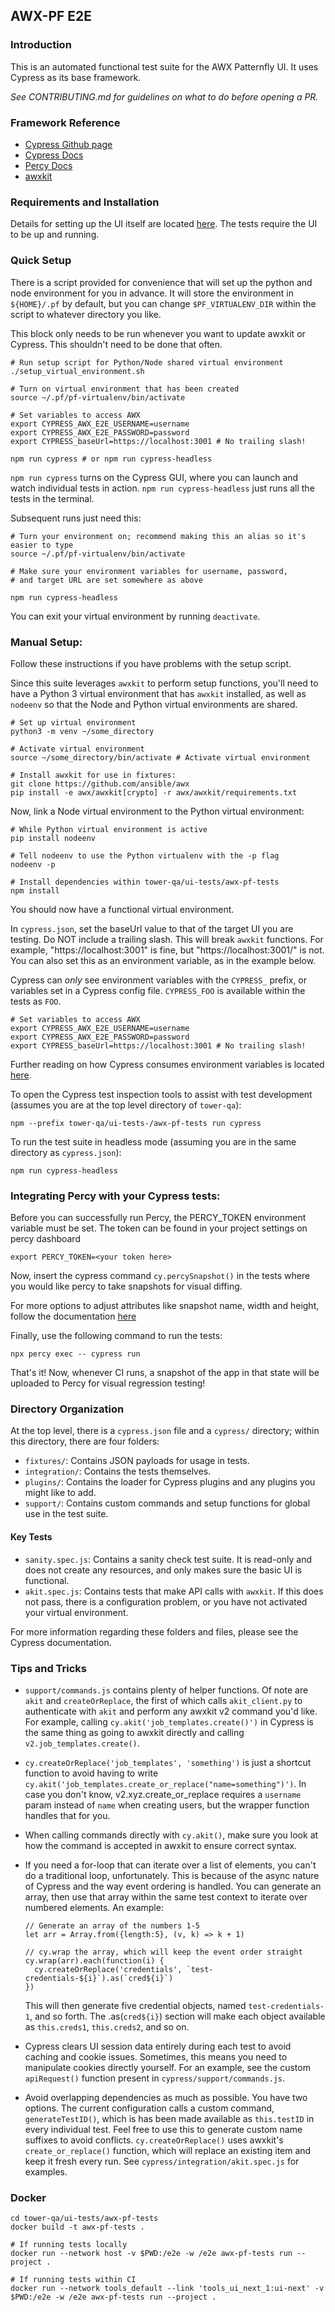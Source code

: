 ## AWX-PF E2E
### Introduction
This is an automated functional test suite for the AWX Patternfly UI. It uses Cypress as its base framework.

*See CONTRIBUTING.md for guidelines on what to do before opening a PR.*

### Framework Reference 
- [Cypress Github page](https://github.com/cypress-io/cypress)
- [Cypress Docs](https://docs.cypress.io)
- [Percy Docs](https://docs.percy.io/docs/cypress)
- [awxkit](https://github.com/ansible/awx/tree/devel/awxkit)

### Requirements and Installation

Details for setting up the UI itself are located [here](https://github.com/ansible/awx/tree/devel/awx/ui_next). The tests require the UI to be up and running.

### Quick Setup
There is a script provided for convenience that will set up the python and node environment for you in advance. It will store the environment in `${HOME}/.pf` by default, but you can change `$PF_VIRTUALENV_DIR` within the script to whatever directory you like.

This block only needs to be run whenever you want to update awxkit or Cypress. This shouldn't need to be done that often.
```
# Run setup script for Python/Node shared virtual environment
./setup_virtual_environment.sh

# Turn on virtual environment that has been created
source ~/.pf/pf-virtualenv/bin/activate

# Set variables to access AWX
export CYPRESS_AWX_E2E_USERNAME=username
export CYPRESS_AWX_E2E_PASSWORD=password
export CYPRESS_baseUrl=https://localhost:3001 # No trailing slash!

npm run cypress # or npm run cypress-headless

```

`npm run cypress` turns on the Cypress GUI, where you can launch and watch individual tests in action. `npm run cypress-headless` just runs all the tests in the terminal. 

Subsequent runs just need this:
```
# Turn your environment on; recommend making this an alias so it's easier to type
source ~/.pf/pf-virtualenv/bin/activate

# Make sure your environment variables for username, password,
# and target URL are set somewhere as above

npm run cypress-headless
```

You can exit your virtual environment by running `deactivate`.

### Manual Setup:
Follow these instructions if you have problems with the setup script.

Since this suite leverages `awxkit` to perform setup functions, you'll need to have a Python 3 virtual environment that has `awxkit` installed, as well as `nodeenv` so that the Node and Python virtual environments are shared.
```
# Set up virtual environment
python3 -m venv ~/some_directory

# Activate virtual environment
source ~/some_directory/bin/activate # Activate virtual environment

# Install awxkit for use in fixtures:
git clone https://github.com/ansible/awx
pip install -e awx/awxkit[crypto] -r awx/awxkit/requirements.txt

```

Now, link a Node virtual environment to the Python virtual environment:
```
# While Python virtual environment is active
pip install nodeenv

# Tell nodeenv to use the Python virtualenv with the -p flag
nodeenv -p

# Install dependencies within tower-qa/ui-tests/awx-pf-tests
npm install
```

You should now have a functional virtual environment. 

In `cypress.json`, set the baseUrl value to that of the target UI you are testing. Do NOT include a trailing slash. This will break `awxkit` functions. For example, "https://localhost:3001" is fine, but "https://localhost:3001/" is not. You can also set this as an environment variable, as in the example below. 

Cypress can _only_ see environment variables with the `CYPRESS_` prefix, or variables set in a Cypress config file. `CYPRESS_FOO` is available within the tests as `FOO`.

```
# Set variables to access AWX
export CYPRESS_AWX_E2E_USERNAME=username
export CYPRESS_AWX_E2E_PASSWORD=password
export CYPRESS_baseUrl=https://localhost:3001 # No trailing slash!

```

Further reading on how Cypress consumes environment variables is located [here](https://docs.cypress.io/guides/guides/environment-variables.html#Setting). 


To open the Cypress test inspection tools to assist with test development (assumes you are at the top level directory of `tower-qa`):
```
npm --prefix tower-qa/ui-tests-/awx-pf-tests run cypress
```

To run the test suite in headless mode (assuming you are in the same directory as `cypress.json`):
```
npm run cypress-headless
```

### Integrating Percy with your Cypress tests:

Before you can successfully run Percy, the PERCY_TOKEN environment variable must be set.
The token can be found in your project settings on percy dashboard

```
export PERCY_TOKEN=<your token here>
```
Now, insert the cypress command `cy.percySnapshot()` in the tests where you would like percy to take snapshots for visual diffing.

For more options to adjust attributes like snapshot name, width and height, follow the documentation [here](https://docs.percy.io/docs/cypress#section-configuration)

Finally, use the following command to run the tests:
```
npx percy exec -- cypress run
```

That's it! Now, whenever CI runs, a snapshot of the app in that state will be uploaded to Percy for visual regression testing!


### Directory Organization
At the top level, there is a `cypress.json` file and a `cypress/` directory; within this directory, there are four folders:
- `fixtures/`: Contains JSON payloads for usage in tests.
- `integration/`: Contains the tests themselves.
- `plugins/`: Contains the loader for Cypress plugins and any plugins you might like to add.
- `support/`: Contains custom commands and setup functions for global use in the test suite.

#### Key Tests
- `sanity.spec.js`: Contains a sanity check test suite. It is read-only and does not create any resources, and only makes sure the basic UI is functional.
- `akit.spec.js`: Contains tests that make API calls with `awxkit`. If this does not pass, there is a configuration problem, or you have not activated your virtual environment.

For more information regarding these folders and files, please see the Cypress documentation.

### Tips and Tricks
- `support/commands.js` contains plenty of helper functions. Of note are `akit` and `createOrReplace`, the first of which calls `akit_client.py` to authenticate with `akit` and perform any awxkit v2 command you'd like. For example, calling `cy.akit('job_templates.create()')` in Cypress is the same thing as going to awxkit directly and calling `v2.job_templates.create()`. 

- `cy.createOrReplace('job_templates', 'something')` is just a shortcut function to avoid having to write `cy.akit('job_templates.create_or_replace("name=something")')`. In case you don't know, v2.xyz.create_or_replace requires a `username` param instead of `name` when creating users, but the wrapper function handles that for you.
- When calling commands directly with `cy.akit()`, make sure you look at how the command is accepted in awxkit to ensure correct syntax. 
- If you need a for-loop that can iterate over a list of elements, you can't do a traditional loop, unfortunately. This is because of the async nature of Cypress and the way event ordering is handled. You can generate an array, then use that array within the same test context to iterate over numbered elements. An example:
    ```
    // Generate an array of the numbers 1-5
    let arr = Array.from({length:5}, (v, k) => k + 1)

    // cy.wrap the array, which will keep the event order straight 
    cy.wrap(arr).each(function(i) {
      cy.createOrReplace('credentials', `test-credentials-${i}`).as(`cred${i}`)
    })

    ```
  This will then generate five credential objects, named `test-credentials-1`, and so forth. The .as(`cred${i}`) section will make each object available as `this.creds1`, `this.creds2`, and so on.

- Cypress clears UI session data entirely during each test to avoid caching and cookie issues. Sometimes, this means you need to manipulate cookies directly yourself. For an example, see the custom `apiRequest()` function present in `cypress/support/commands.js`.

- Avoid overlapping dependencies as much as possible. You have two options. The current configuration calls a custom command, `generateTestID()`, which is has been made available as `this.testID` in every individual test. Feel free to use this to generate custom name suffixes to avoid conflicts. `cy.createOrReplace()` uses awxkit's `create_or_replace()` function, which will replace an existing item and keep it fresh every run. See `cypress/integration/akit.spec.js` for examples.


### Docker
```
cd tower-qa/ui-tests/awx-pf-tests
docker build -t awx-pf-tests .

# If running tests locally
docker run --network host -v $PWD:/e2e -w /e2e awx-pf-tests run --project .

# If running tests within CI
docker run --network tools_default --link 'tools_ui_next_1:ui-next' -v $PWD:/e2e -w /e2e awx-pf-tests run --project .
```
